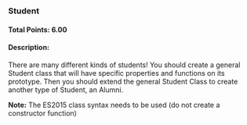 ### Student

#### Total Points: 6.00

#### Description:

There are many different kinds of students! You should create a general Student class that will have specific properties and functions on its prototype. Then you should extend the general Student Class to create another type of Student, an Alumni.

**Note:** The ES2015 class syntax needs to be used (do not create a constructor function)
